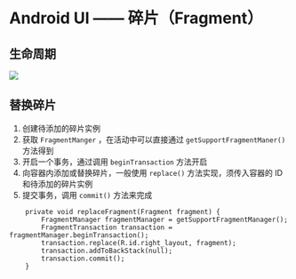 # Android UI —— 碎片（Fragment）

## 生命周期

![](http://7xr2ek.com1.z0.glb.clouddn.com/image/jpg/fragment-cycle.jpg)

## 替换碎片

1. 创建待添加的碎片实例
2. 获取 `FragmentManger` ，在活动中可以直接通过 `getSupportFragmentManer()` 方法得到
3. 开启一个事务，通过调用 `beginTransaction` 方法开启
4. 向容器内添加或替换碎片，一般使用 `replace()` 方法实现，须传入容器的 ID 和待添加的碎片实例
5. 提交事务，调用 `commit()` 方法来完成

```
    private void replaceFragment(Fragment fragment) {
        FragmentManager fragmentManager = getSupportFragmentManager();
        FragmentTransaction transaction = fragmentManager.beginTransaction();
        transaction.replace(R.id.right_layout, fragment);
        transaction.addToBackStack(null);
        transaction.commit();
    }
```


